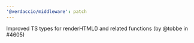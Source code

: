 ```yaml
---
'@verdaccio/middleware': patch
---
```


Improved TS types for renderHTML() and related functions (by @tobbe in #4605)
